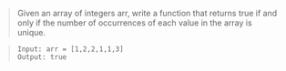 > Given an array of integers arr, write a function that returns true if and only if the number of occurrences of each value in the array is unique.

> ```
> Input: arr = [1,2,2,1,1,3]
> Output: true
> ```


